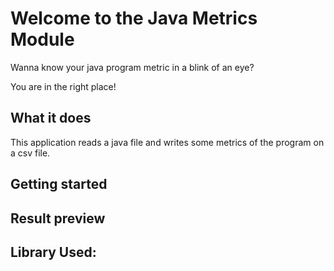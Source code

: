 # Welcome to the Java Metrics Module

Wanna know your java program metric in a blink of an eye?

You are in the right place!

## What it does

This application reads a java file and writes some metrics of the program on a csv file.

## Getting started


## Result preview


## Library Used:

